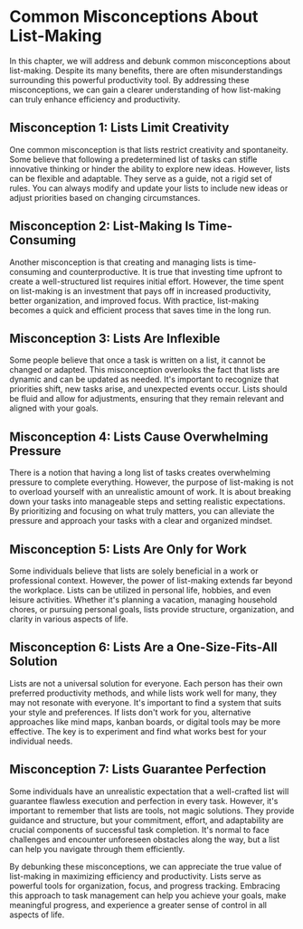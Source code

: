 Common Misconceptions About List-Making
===================================================

In this chapter, we will address and debunk common misconceptions about list-making. Despite its many benefits, there are often misunderstandings surrounding this powerful productivity tool. By addressing these misconceptions, we can gain a clearer understanding of how list-making can truly enhance efficiency and productivity.

**Misconception 1: Lists Limit Creativity**
-------------------------------------------

One common misconception is that lists restrict creativity and spontaneity. Some believe that following a predetermined list of tasks can stifle innovative thinking or hinder the ability to explore new ideas. However, lists can be flexible and adaptable. They serve as a guide, not a rigid set of rules. You can always modify and update your lists to include new ideas or adjust priorities based on changing circumstances.

**Misconception 2: List-Making Is Time-Consuming**
--------------------------------------------------

Another misconception is that creating and managing lists is time-consuming and counterproductive. It is true that investing time upfront to create a well-structured list requires initial effort. However, the time spent on list-making is an investment that pays off in increased productivity, better organization, and improved focus. With practice, list-making becomes a quick and efficient process that saves time in the long run.

**Misconception 3: Lists Are Inflexible**
-----------------------------------------

Some people believe that once a task is written on a list, it cannot be changed or adapted. This misconception overlooks the fact that lists are dynamic and can be updated as needed. It's important to recognize that priorities shift, new tasks arise, and unexpected events occur. Lists should be fluid and allow for adjustments, ensuring that they remain relevant and aligned with your goals.

**Misconception 4: Lists Cause Overwhelming Pressure**
------------------------------------------------------

There is a notion that having a long list of tasks creates overwhelming pressure to complete everything. However, the purpose of list-making is not to overload yourself with an unrealistic amount of work. It is about breaking down your tasks into manageable steps and setting realistic expectations. By prioritizing and focusing on what truly matters, you can alleviate the pressure and approach your tasks with a clear and organized mindset.

**Misconception 5: Lists Are Only for Work**
--------------------------------------------

Some individuals believe that lists are solely beneficial in a work or professional context. However, the power of list-making extends far beyond the workplace. Lists can be utilized in personal life, hobbies, and even leisure activities. Whether it's planning a vacation, managing household chores, or pursuing personal goals, lists provide structure, organization, and clarity in various aspects of life.

**Misconception 6: Lists Are a One-Size-Fits-All Solution**
-----------------------------------------------------------

Lists are not a universal solution for everyone. Each person has their own preferred productivity methods, and while lists work well for many, they may not resonate with everyone. It's important to find a system that suits your style and preferences. If lists don't work for you, alternative approaches like mind maps, kanban boards, or digital tools may be more effective. The key is to experiment and find what works best for your individual needs.

**Misconception 7: Lists Guarantee Perfection**
-----------------------------------------------

Some individuals have an unrealistic expectation that a well-crafted list will guarantee flawless execution and perfection in every task. However, it's important to remember that lists are tools, not magic solutions. They provide guidance and structure, but your commitment, effort, and adaptability are crucial components of successful task completion. It's normal to face challenges and encounter unforeseen obstacles along the way, but a list can help you navigate through them efficiently.

By debunking these misconceptions, we can appreciate the true value of list-making in maximizing efficiency and productivity. Lists serve as powerful tools for organization, focus, and progress tracking. Embracing this approach to task management can help you achieve your goals, make meaningful progress, and experience a greater sense of control in all aspects of life.
